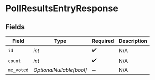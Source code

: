 # PollResultsEntryResponse


## Fields

| Field                    | Type                     | Required                 | Description              |
| ------------------------ | ------------------------ | ------------------------ | ------------------------ |
| `id`                     | *int*                    | :heavy_check_mark:       | N/A                      |
| `count`                  | *int*                    | :heavy_check_mark:       | N/A                      |
| `me_voted`               | *OptionalNullable[bool]* | :heavy_minus_sign:       | N/A                      |